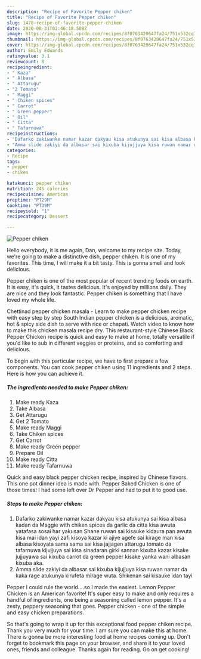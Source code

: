 ```yaml
---
description: "Recipe of Favorite Pepper chiken"
title: "Recipe of Favorite Pepper chiken"
slug: 1478-recipe-of-favorite-pepper-chiken
date: 2020-08-31T02:46:18.508Z
image: https://img-global.cpcdn.com/recipes/8f0763420647fa24/751x532cq70/pepper-chiken-recipe-main-photo.jpg
thumbnail: https://img-global.cpcdn.com/recipes/8f0763420647fa24/751x532cq70/pepper-chiken-recipe-main-photo.jpg
cover: https://img-global.cpcdn.com/recipes/8f0763420647fa24/751x532cq70/pepper-chiken-recipe-main-photo.jpg
author: Emily Edwards
ratingvalue: 3.1
reviewcount: 8
recipeingredient:
- " Kaza"
- " Albasa"
- " Attarugu"
- "2 Tomato"
- " Maggi"
- " Chiken spices"
- " Carrot"
- " Green pepper"
- " Oil"
- " Citta"
- " Tafarnuwa"
recipeinstructions:
- "Dafarko zakiwanke namar kazar dakyau kisa atukunya sai kisa albasa kadan da Maggie with chiken spices da garlic da citta kisa awuta yatafasa sosai har yakusan Shane ruwan sai kisauke kidaura pan awuta kisa mai idan yayi zafi kisoya kazar ki ajiye agefe sai kirage man kisa albasa kisoyata sama sama sai kisa jajjagen attarugu tomato da tafarnuwa kijujjuya sai kisa sinadaran girki sannan kixuba kazar kisake jujjuyawa sai kixuba carrot da green pepper kisake yanka wani albasan kixuba aka."
- "Amma slide zakiyi da albasar sai kixuba kijujjuya kisa ruwan namar da kaka rage atukunya kirufeta mirage wuta. Shikenan sai kisauke idan tayi"
categories:
- Recipe
tags:
- pepper
- chiken

katakunci: pepper chiken 
nutrition: 245 calories
recipecuisine: American
preptime: "PT29M"
cooktime: "PT39M"
recipeyield: "1"
recipecategory: Dessert

---
```



![Pepper chiken](https://img-global.cpcdn.com/recipes/8f0763420647fa24/751x532cq70/pepper-chiken-recipe-main-photo.jpg)

Hello everybody, it is me again, Dan, welcome to my recipe site. Today, we're going to make a distinctive dish, pepper chiken. It is one of my favorites. This time, I will make it a bit tasty. This is gonna smell and look delicious.

Pepper chiken is one of the most popular of recent trending foods on earth. It is easy, it's quick, it tastes delicious. It's enjoyed by millions daily. They are nice and they look fantastic. Pepper chiken is something that I have loved my whole life.

Chettinad pepper chicken masala - Learn to make pepper chicken recipe with easy step by step South Indian pepper chicken is a delicious, aromatic, hot &amp; spicy side dish to serve with rice or chapati. Watch video to know how to make this chicken masala recipe dry. This restaurant-style Chinese Black Pepper Chicken recipe is quick and easy to make at home, totally versatile if you&#39;d like to sub in different veggies or proteins, and so comforting and delicious.


To begin with this particular recipe, we have to first prepare a few components. You can cook pepper chiken using 11 ingredients and 2 steps. Here is how you can achieve it.

<!--inarticleads1-->

##### The ingredients needed to make Pepper chiken:

1. Make ready  Kaza
1. Take  Albasa
1. Get  Attarugu
1. Get 2 Tomato
1. Make ready  Maggi
1. Take  Chiken spices
1. Get  Carrot
1. Make ready  Green pepper
1. Prepare  Oil
1. Make ready  Citta
1. Make ready  Tafarnuwa


Quick and easy black pepper chicken recipe, inspired by Chinese flavors. This one pot dinner idea is made with. Pepper Baked Chicken is one of those times! I had some left over Dr Pepper and had to put it to good use. 

<!--inarticleads2-->

##### Steps to make Pepper chiken:

1. Dafarko zakiwanke namar kazar dakyau kisa atukunya sai kisa albasa kadan da Maggie with chiken spices da garlic da citta kisa awuta yatafasa sosai har yakusan Shane ruwan sai kisauke kidaura pan awuta kisa mai idan yayi zafi kisoya kazar ki ajiye agefe sai kirage man kisa albasa kisoyata sama sama sai kisa jajjagen attarugu tomato da tafarnuwa kijujjuya sai kisa sinadaran girki sannan kixuba kazar kisake jujjuyawa sai kixuba carrot da green pepper kisake yanka wani albasan kixuba aka.
1. Amma slide zakiyi da albasar sai kixuba kijujjuya kisa ruwan namar da kaka rage atukunya kirufeta mirage wuta. Shikenan sai kisauke idan tayi


Pepper I could rule the world….so I made the easiest. Lemon Pepper Chicken is an American favorite! It&#39;s super easy to make and only requires a handful of ingredients, one being a seasoning called lemon pepper. It&#39;s a zesty, peppery seasoning that goes. Pepper chicken - one of the simple and easy chicken preparations. 

So that's going to wrap it up for this exceptional food pepper chiken recipe. Thank you very much for your time. I am sure you can make this at home. There is gonna be more interesting food at home recipes coming up. Don't forget to bookmark this page on your browser, and share it to your loved ones, friends and colleague. Thanks again for reading. Go on get cooking!
